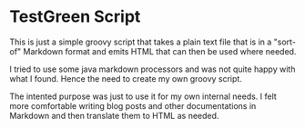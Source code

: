 TestGreen Script
================

This is just a simple groovy script that takes a plain text file that is in a
"sort-of" Markdown format and emits HTML that can then be used where needed.

I tried to use some java markdown processors and was not quite happy with 
what I found. Hence the need to create my own groovy script. 

The intented purpose was just to use it for my own internal needs. I felt
more comfortable writing blog posts and other documentations in Markdown and
then translate them to HTML as needed.

